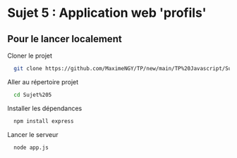 # Sujet 5 : Application web 'profils'

## Pour le lancer localement

Cloner le projet

```bash
  git clone https://github.com/MaximeNGY/TP/new/main/TP%20Javascript/Sujet%205
```

Aller au répertoire projet

```bash
  cd Sujet%205
```

Installer les dépendances

```bash
  npm install express
```

Lancer le serveur

```bash
  node app.js
```

